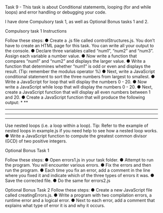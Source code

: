 Task 9 - This task is about Conditional statements, looping (for and while loops) and error handling or debugging your code. 

I have done Compulsory task 1, as well as Optional Bonus tasks 1 and 2.

Compulsory task 1
Instructions

Follow these steps:
● Create a .js file called controlStructures.js. You don’t have to create an
HTML page for this task. You can write all your output to the console.
● Declare three variables called “num1”, “num2” and “num3”. Assign each
variable a number value.
● Now write a function that compares “num1” and “num2” and displays the
larger value.
● Write a function that determines whether “num1” is odd or even and
displays the result. (Tip: remember the modulus operator %)
● Next, write a JavaScript conditional statement to sort the three numbers
from largest to smallest.
● Write a JavaScript for loop that will display the numbers 0 - 20.
● Now write a JavaScript while loop that will display the numbers 0 - 20.
● Next, create a JavaScript function that will display all even numbers
between 1 and 20.
● Create a JavaScript function that will produce the following output:
*
**
***
****
*****
Use nested loops (i.e. a loop within a loop). Tip: Refer to the example of
nested loops in example.js if you need help to see how a nested loop works.
● Write a JavaScript function to compute the greatest common divisor (GCD)
of two positive integers.

Optional Bonus Task 1

Follow these steps:
● Open errors1.js in your task folder.
● Attempt to run the program. You will encounter various errors.
● Fix the errors and then run the program.
● Each time you fix an error, add a comment in the line where you fixed it
and indicate which of the three types of errors it was.
● Save the corrected file.
● Do the same for errors2.js

Optional Bonus Task 2
Follow these steps:
● Create a new JavaScript file called creatingErrors.js.
● Write a program with two compilation errors, a runtime error and a logical
error.
● Next to each error, add a comment that explains what type of error it is
and why it occurs.